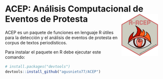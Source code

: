 # ACEP: Análisis Computacional de Eventos de Protesta<img src="man/figures/logo.png" align="right" height="139"/>

ACEP es un paquete de funciones en lenguaje R útiles para la detección y el análisis de eventos de protesta en corpus de textos periodísticos.

Para instalar el paquete en R debe ejecutar este comando:

``` r
# install.packages("devtools")
devtools::install_github("agusnieto77/ACEP")
```
